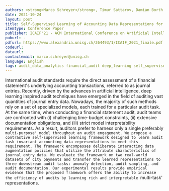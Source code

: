```yaml
---
authors: <strong>Marco Schreyer</strong>, Timur Sattarov, Damian Borth
date: 2021-10-24
layout: post
title: Self-Supervised Learning of Accounting Data Representations for Downstream Audit Tasks
itemtype: Conference Paper
publisher: ICAIF'21 - ACM International Conference on Artificial Intelligence in Finance
puburl: -
pdfurl: https://www.alexandria.unisg.ch/264493/1/ICAIF_2021_finale.pdf
codeurl:
dataurl:
contactemail: marco.schreyer@unisg.ch
language: English
tags: audit_data_analytics financial_audit deep_learning self_supervised_learning
---
```


International audit standards require the direct assessment of a financial statement's underlying accounting transactions, referred to as journal entries. Recently, driven by the advances in artificial intelligence, deep learning inspired audit techniques have emerged in the field of auditing vast quantities of journal entry data. Nowadays, the majority of such methods rely on a set of specialized models, each trained for a particular audit task. At the same time, when conducting a financial statement audit, audit teams are confronted with (i) challenging time-budget constraints, (ii) extensive documentation obligations, and (iii) strict model interpretability requirements. As a result, auditors prefer to harness only a single preferably `multi-purpose' model throughout an audit engagement. We propose a contrastive self-supervised learning framework designed to learn audit task invariant accounting data representations to meet this requirement. The framework encompasses deliberate interacting data augmentation policies that utilize the attribute characteristics of journal entry data. We evaluate the framework on two real-world datasets of city payments and transfer the learned representations to three downstream audit tasks: anomaly detection, audit sampling, and audit documentation. Our experimental results provide empirical evidence that the proposed framework offers the ability to increase the efficiency of audits by learning rich and interpretable `multi-task' representations.
